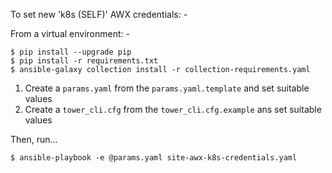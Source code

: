 To set new 'k8s (SELF)' AWX credentials: -

From a virtual environment: -

```
$ pip install --upgrade pip
$ pip install -r requirements.txt
$ ansible-galaxy collection install -r collection-requirements.yaml
```

1.  Create a `params.yaml` from the `params.yaml.template` and set suitable values
2.  Create a `tower_cli.cfg` from the `tower_cli.cfg.example` ans set suitable values

Then, run...

```
$ ansible-playbook -e @params.yaml site-awx-k8s-credentials.yaml
```
